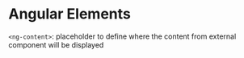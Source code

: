 # Angular Elements
`<ng-content>`: placeholder to define where the content from external component will be displayed